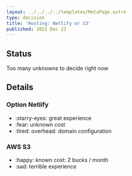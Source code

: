 ```yaml
---
layout: ../../../../templates/MetaPage.astro
type: decision
title: 'Hosting: Netlify or S3'
published: 2022 Dec 22
---
```


## Status

Too many unknowns to decide right now

## Details

### Option Netlify

- :starry-eyes: great experience
- :fear: unknown cost
- :tired: overhead: domain configuration

### AWS S3

- :happy: known cost: 2 bucks / month
- :sad: terrible experience
